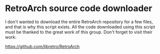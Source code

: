 # RetroArch source code downloader

I don't wanted to download the entire RetroArch repository for a few files, and that is why this script exists. All the code downloaded using this script must be thanked to the great work of this group. Don't forget to visit their work:

https://github.com/libretro/RetroArch